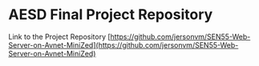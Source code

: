 # AESD Final Project Repository

Link to the Project Repository [https://github.com/jersonvm/SEN55-Web-Server-on-Avnet-MiniZed](https://github.com/jersonvm/SEN55-Web-Server-on-Avnet-MiniZed)
